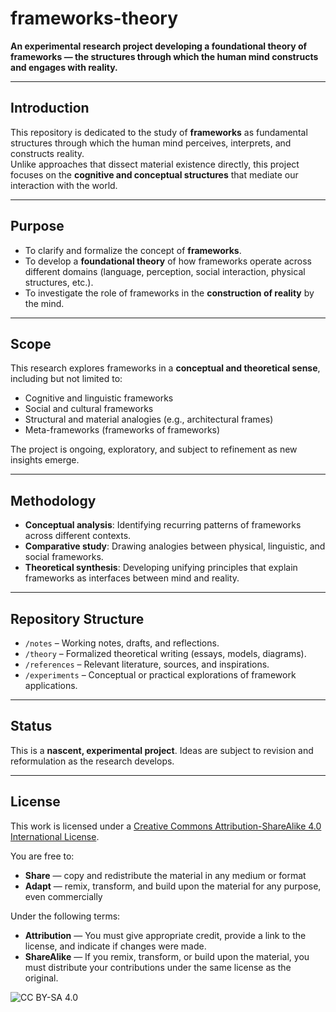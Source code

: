 # frameworks-theory

**An experimental research project developing a foundational theory of frameworks — the structures through which the human mind constructs and engages with reality.**

---

## Introduction
This repository is dedicated to the study of **frameworks** as fundamental structures through which the human mind perceives, interprets, and constructs reality.  
Unlike approaches that dissect material existence directly, this project focuses on the **cognitive and conceptual structures** that mediate our interaction with the world.  

---

## Purpose
- To clarify and formalize the concept of **frameworks**.  
- To develop a **foundational theory** of how frameworks operate across different domains (language, perception, social interaction, physical structures, etc.).  
- To investigate the role of frameworks in the **construction of reality** by the mind.  

---

## Scope
This research explores frameworks in a **conceptual and theoretical sense**, including but not limited to:  
- Cognitive and linguistic frameworks  
- Social and cultural frameworks  
- Structural and material analogies (e.g., architectural frames)  
- Meta-frameworks (frameworks of frameworks)  

The project is ongoing, exploratory, and subject to refinement as new insights emerge.  

---

## Methodology
- **Conceptual analysis**: Identifying recurring patterns of frameworks across different contexts.  
- **Comparative study**: Drawing analogies between physical, linguistic, and social frameworks.  
- **Theoretical synthesis**: Developing unifying principles that explain frameworks as interfaces between mind and reality.  

---

## Repository Structure
- `/notes` – Working notes, drafts, and reflections.  
- `/theory` – Formalized theoretical writing (essays, models, diagrams).  
- `/references` – Relevant literature, sources, and inspirations.  
- `/experiments` – Conceptual or practical explorations of framework applications.  

---

## Status
This is a **nascent, experimental project**. Ideas are subject to revision and reformulation as the research develops.  

---

## License
This work is licensed under a
[Creative Commons Attribution-ShareAlike 4.0 International License](https://creativecommons.org/licenses/by-sa/4.0/).

You are free to:
- **Share** — copy and redistribute the material in any medium or format
- **Adapt** — remix, transform, and build upon the material for any purpose, even commercially

Under the following terms:
- **Attribution** — You must give appropriate credit, provide a link to the license, and indicate if changes were made.
- **ShareAlike** — If you remix, transform, or build upon the material, you must distribute your contributions under the same license as the original.

![CC BY-SA 4.0](https://img.shields.io/badge/License-CC%20BY--SA%204.0-blue.svg)
